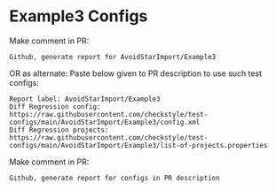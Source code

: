 # Example3 Configs
Make comment in PR:
```
Github, generate report for AvoidStarImport/Example3
```
OR as alternate:
Paste below given to PR description to use such test configs:
```
Report label: AvoidStarImport/Example3
Diff Regression config: https://raw.githubusercontent.com/checkstyle/test-configs/main/AvoidStarImport/Example3/config.xml
Diff Regression projects: https://raw.githubusercontent.com/checkstyle/test-configs/main/AvoidStarImport/Example3/list-of-projects.properties
```
Make comment in PR:
```
Github, generate report for configs in PR description
```
